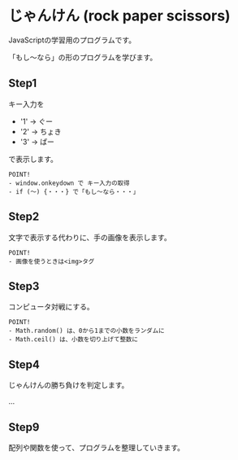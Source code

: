 # じゃんけん (rock paper scissors)

JavaScriptの学習用のプログラムです。

「もし〜なら」の形のプログラムを学びます。

## Step1

キー入力を

* '1' → ぐー
* '2' → ちょき
* '3' → ぱー

で表示します。

	POINT!
	- window.onkeydown で キー入力の取得
	- if (〜) {・・・} で「もし〜なら・・・」

## Step2

文字で表示する代わりに、手の画像を表示します。

	POINT!
	- 画像を使うときは<img>タグ

## Step3

コンピュータ対戦にする。

	POINT!
	- Math.random() は、0から1までの小数をランダムに
	- Math.ceil() は、小数を切り上げて整数に

## Step4

じゃんけんの勝ち負けを判定します。

…

## Step9

配列や関数を使って、プログラムを整理していきます。